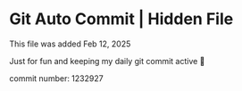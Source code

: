 # Git Auto Commit | Hidden File

This file was added Feb 12, 2025

Just for fun and keeping my daily git commit active 🤪

commit number: 1232927
